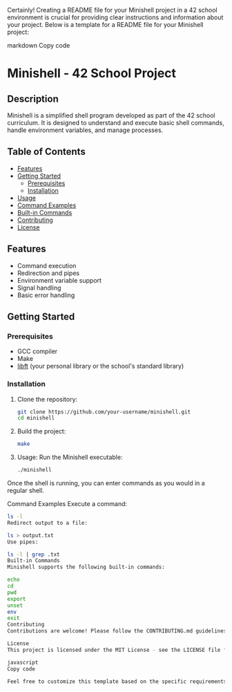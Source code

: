
Certainly! Creating a README file for your Minishell project in a 42 school environment is crucial for providing clear instructions and information about your project. Below is a template for a README file for your Minishell project:

markdown
Copy code
# Minishell - 42 School Project

## Description
Minishell is a simplified shell program developed as part of the 42 school curriculum. It is designed to understand and execute basic shell commands, handle environment variables, and manage processes.

## Table of Contents
- [Features](#features)
- [Getting Started](#getting-started)
  - [Prerequisites](#prerequisites)
  - [Installation](#installation)
- [Usage](#usage)
- [Command Examples](#command-examples)
- [Built-in Commands](#built-in-commands)
- [Contributing](#contributing)
- [License](#license)

## Features
- Command execution
- Redirection and pipes
- Environment variable support
- Signal handling
- Basic error handling

## Getting Started

### Prerequisites
- GCC compiler
- Make
- [libft](https://github.com/your-username/libft) (your personal library or the school's standard library)

### Installation
1. Clone the repository:
   ```bash
   git clone https://github.com/your-username/minishell.git
   cd minishell
2. Build the project:
	```bash
	make
3. Usage:
	Run the Minishell executable:
	```bash
	./minishell	

Once the shell is running, you can enter commands as you would in a regular shell.

Command Examples
Execute a command:

```bash
ls -l
Redirect output to a file:

ls > output.txt
Use pipes:

ls -l | grep .txt
Built-in Commands
Minishell supports the following built-in commands:

echo
cd
pwd
export
unset
env
exit
Contributing
Contributions are welcome! Please follow the CONTRIBUTING.md guidelines.

License
This project is licensed under the MIT License - see the LICENSE file for details.

javascript
Copy code

Feel free to customize this template based on the specific requirements and guidelines of your 42 school. Additionally, make sure to update the placeholders (e.g., `your-username`, `CONTRIBUTING.md`, `LICENSE`) with the relevant information for your project.




